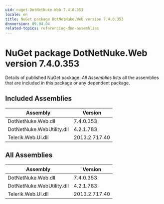 ```yaml
---
uid: nuget-DotNetNuke.Web-7.4.0.353
locale: en
title: NuGet package DotNetNuke.Web version 7.4.0.353
dnnversion: 09.04.04
related-topics: referencing-dnn-assemblies
---
```


# NuGet package DotNetNuke.Web version 7.4.0.353
Details of published NuGet package.
*All Assemblies* lists all the assemblies that are included in this package or any dependent package.

## Included Assemblies

|Assembly|Version|
|---|---|
|DotNetNuke.Web.dll|7.4.0.353|
|DotNetNuke.WebUtility.dll|4.2.1.783|
|Telerik.Web.UI.dll|2013.2.717.40|

## All Assemblies

|Assembly|Version|
|---|---|
|DotNetNuke.Web.dll|7.4.0.353|
|DotNetNuke.WebUtility.dll|4.2.1.783|
|Telerik.Web.UI.dll|2013.2.717.40|

